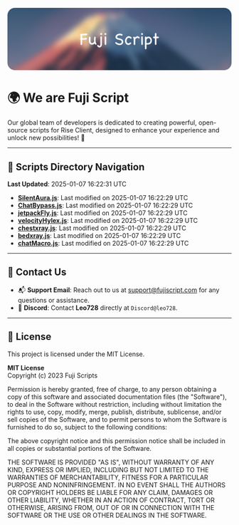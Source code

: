 ![Banner](.github/b.webp)

# 🌍 **We are Fuji Script**

Our global team of developers is dedicated to creating powerful, open-source scripts for Rise Client, designed to enhance your experience and unlock new possibilities! 🌟

---
<!-- SCRIPTS_NAVIGATION_START -->
## 📂 **Scripts Directory Navigation**

**Last Updated**: 2025-01-07 16:22:31 UTC

- **[SilentAura.js](scripts/SilentAura.js)**: Last modified on 2025-01-07 16:22:29 UTC
- **[ChatBypass.js](scripts/ChatBypass.js)**: Last modified on 2025-01-07 16:22:29 UTC
- **[jetpackFly.js](scripts/jetpackFly.js)**: Last modified on 2025-01-07 16:22:29 UTC
- **[velocityHylex.js](scripts/velocityHylex.js)**: Last modified on 2025-01-07 16:22:29 UTC
- **[chestxray.js](scripts/chestxray.js)**: Last modified on 2025-01-07 16:22:29 UTC
- **[bedxray.js](scripts/bedxray.js)**: Last modified on 2025-01-07 16:22:29 UTC
- **[chatMacro.js](scripts/chatMacro.js)**: Last modified on 2025-01-07 16:22:29 UTC

<!-- SCRIPTS_NAVIGATION_END -->

---

## 💬 **Contact Us**  
- 📬 **Support Email**: Reach out to us at [support@fujiscript.com](mailto:support@fujiscript.com) for any questions or assistance.  
- 💬 **Discord**: Contact **Leo728** directly at `Discord@leo728`.

---

## 📜 **License**

This project is licensed under the MIT License.  

**MIT License**  
Copyright (c) 2023 Fuji Scripts  

Permission is hereby granted, free of charge, to any person obtaining a copy of this software and associated documentation files (the "Software"), to deal in the Software without restriction, including without limitation the rights to use, copy, modify, merge, publish, distribute, sublicense, and/or sell copies of the Software, and to permit persons to whom the Software is furnished to do so, subject to the following conditions:  

The above copyright notice and this permission notice shall be included in all copies or substantial portions of the Software.  

THE SOFTWARE IS PROVIDED "AS IS", WITHOUT WARRANTY OF ANY KIND, EXPRESS OR IMPLIED, INCLUDING BUT NOT LIMITED TO THE WARRANTIES OF MERCHANTABILITY, FITNESS FOR A PARTICULAR PURPOSE AND NONINFRINGEMENT. IN NO EVENT SHALL THE AUTHORS OR COPYRIGHT HOLDERS BE LIABLE FOR ANY CLAIM, DAMAGES OR OTHER LIABILITY, WHETHER IN AN ACTION OF CONTRACT, TORT OR OTHERWISE, ARISING FROM, OUT OF OR IN CONNECTION WITH THE SOFTWARE OR THE USE OR OTHER DEALINGS IN THE SOFTWARE.  
